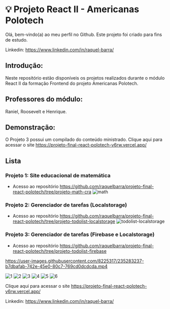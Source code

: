 # 💡 Projeto React II - Americanas Polotech
Olá, bem-vindo(a) ao meu perfil no Github.
Este projeto foi criado para fins de estudo.

Linkedin: <https://www.linkedin.com/in/raquel-barra/>

## Introdução:
Neste repositório estão disponíveis os projetos realizados durante o módulo React II da formação Frontend do projeto Americanas Polotech.

## Professores do módulo:
Raniel, Roosevelt e Henrique.

## Demonstração:
O Projeto 3 possui um compilado do conteúdo ministrado. Clique aqui para acessar o site <https://projeto-final-react-polotech-v6rw.vercel.app/>

## Lista

### Projeto 1: Site educacional de matemática
- Acesso ao repositório <https://github.com/raquelbarra/projeto-final-react-polotech/tree/projeto-math-cra>
![math](https://user-images.githubusercontent.com/8225317/235282616-28cdc20b-a716-422a-bdbb-4da8a15a9951.gif)

### Projeto 2: Gerenciador de tarefas (Localstorage)
- Acesso ao repositório <https://github.com/raquelbarra/projeto-final-react-polotech/tree/projeto-todolist-localstorage>
![todolist-localstorage](https://user-images.githubusercontent.com/8225317/235282626-9061be83-5c81-4df4-9659-d144b98fa522.gif)

### Projeto 3: Gerenciador de tarefas (Firebase e Localstorage)
- Acesso ao repositório <https://github.com/raquelbarra/projeto-final-react-polotech/tree/projeto-todolist-firebase>

https://user-images.githubusercontent.com/8225317/235283237-b7dbafab-742e-45e0-80c7-769cd0dcdcda.mp4

![1](https://user-images.githubusercontent.com/8225317/235372543-e01d2971-9761-48e3-985c-00f3ce8e4a25.jpg)
![2](https://user-images.githubusercontent.com/8225317/235372544-02c3769d-368d-4537-87fb-9d27b2700c63.jpg)
![3](https://user-images.githubusercontent.com/8225317/235372545-07316a2b-d600-46dd-b81e-fd3af5d7d12a.jpg)
![4](https://user-images.githubusercontent.com/8225317/235372540-ed92c73c-f014-499e-98e9-b8592fe90dfa.jpg)
![5](https://user-images.githubusercontent.com/8225317/235372541-c75f235a-5cdf-4e46-8bb2-56e56eaca7d4.jpg)
![6](https://user-images.githubusercontent.com/8225317/235372542-570359b8-7b8d-48e4-ae47-d337986f0743.jpg)

Clique aqui para acessar o site <https://projeto-final-react-polotech-v6rw.vercel.app/>

Linkedin: <https://www.linkedin.com/in/raquel-barra/>

